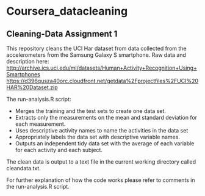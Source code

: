 # Coursera_datacleaning

## Cleaning-Data Assignment 1

This repository cleans the UCI Har dataset from data collected from the accelerometers from the Samsung Galaxy S smartphone. Raw data
and description here: 
http://archive.ics.uci.edu/ml/datasets/Human+Activity+Recognition+Using+Smartphones 
https://d396qusza40orc.cloudfront.net/getdata%2Fprojectfiles%2FUCI%20HAR%20Dataset.zip 

The run-analysis.R script:
* Merges the training and the test sets to create one data set.
* Extracts only the measurements on the mean and standard deviation for each measurement. 
* Uses descriptive activity names to name the activities in the data set
* Appropriately labels the data set with descriptive variable names. 
* Outputs an independent tidy data set with the average of each variable for each activity and each subject.

The clean data is output to a text file in the current working directory called cleandata.txt. 

For further explanation of how the code works please refer to comments in the run-analysis.R script. 
